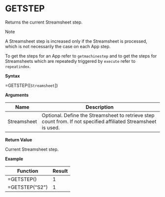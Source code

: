 # GETSTEP

Returns the current Streamsheet step.

<div class="note">

<div class="title">

Note

</div>

A Streamsheet step is increased only if the Streamsheet is processed,
which is not necessarily the case on each App step.

</div>

To get the steps for an App refer to `getmachinestep` and to get the
steps for Streamsheets which are repeatedly triggered by `execute` refer
to `repeatindex`.

**Syntax**

=GETSTEP(\[`Streamsheet`\])

**Arguments**

| Name        | Description                                                                                                    |
|-------------|----------------------------------------------------------------------------------------------------------------|
| Streamsheet | Optional. Define the Streamsheet to retrieve step count from. If not specified affiliated Streamsheet is used. |

**Return Value**

Current Streamsheet step.

**Example**

| Function       | Result |
|----------------|--------|
| =GETSTEP()     | 1      |
| =GETSTEP("S2") | 1      |

